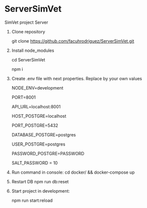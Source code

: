 # ServerSimVet
SimVet project Server

1. Clone repository

      git clone https://github.com/facuhrodriguez/ServerSimVet.git
  
2. Install node_modules

      cd ServerSimVet
      
      npm i
  
3. Create .env file with next properties. Replace by your own values

     NODE_ENV=development
     
     PORT=8001
     
     API_URL=localhost:8001
     
     HOST_POSTGRE=localhost
     
     PORT_POSTGRE=5432
     
     DATABASE_POSTGRE=postgres
     
     USER_POSTGRE=postgres
     
     PASSWORD_POSTGRE=PASSWORD
     
     SALT_PASSWORD = 10
     


4. Run command in console: cd docker/ && docker-compose up

5. Restart DB
      npm run db:reset
      
6. Start project in development:
  
     npm run start:reload
  
 
